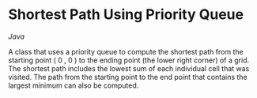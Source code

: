 <h1>Shortest Path Using Priority Queue</h1>

<p><i>Java</i></p>

A class that uses a priority queue to compute the shortest path from the starting point ( 0 , 0 ) to the ending point (the lower right corner) of a grid. The shortest path includes the lowest sum of each individual cell that was visited. The path from the starting point to the end point that contains the largest minimum can also be computed.
 
